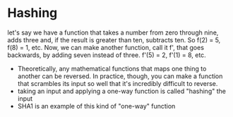 
# Hashing 
let's say we have a function that takes a number from zero through nine, adds three and, if the result is greater than ten, subtracts ten. So f(2) = 5, f(8) = 1, etc. Now, we can make another function, call it f', that goes backwards, by adding seven instead of three. f'(5) = 2, f'(1) = 8, etc.
- Theoretically, any mathematical functions that maps one thing to another can be reversed. In practice, though, you can make a function that scrambles its input so well that it's incredibly difficult to reverse.
- taking an input and applying a one-way function is called "hashing" the input
- SHA1 is an example of this kind of "one-way" function
